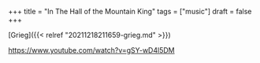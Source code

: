+++
title = "In The Hall of the Mountain King"
tags = ["music"]
draft = false
+++

[Grieg]({{< relref "20211218211659-grieg.md" >}})

<https://www.youtube.com/watch?v=gSY-wD4l5DM>
